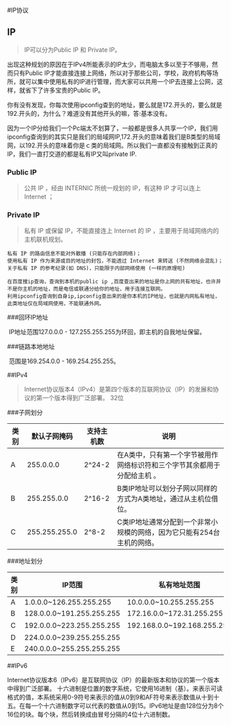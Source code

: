 #IP协议

## IP

> IP可以分为Public IP 和 Private IP。

​	出现这种规划的原因在于IPv4所能表示的IP太少，而电脑太多以至于不够用，然而只有Public IP才能直接连接上网络，所以对于那些公司，学校，政府机构等场所，就可以集中使用私有的IP进行管理，而大家可以共用一个IP去连接上公网，这样，就省下了许多宝贵的Public IP。 

​	你有没有发现，你每次使用ipconfig查到的地址，要么就是172.开头的，要么就是192.开头的，为什么？难道没有其他开头的嘛，答:基本没有。 

​	因为一个IP分给我们一个Pc端太不划算了，一般都是很多人共享一个IP，我们用ipconfig查询到的其实只是我们的局域网IP,172.开头的意味着我们是B类型的局域网，以192.开头的意味着你是ｃ类的局域网。所以我们一直都没有接触到正真的IP，我们一直打交道的都是私有IP又叫private IP. 

### Public IP

>  公共 IP ，经由 INTERNIC 所统一规划的 IP，有这种 IP 才可以连上 Internet ；

### Private IP 

> 私有 IP 或保留 IP，不能直接连上 Internet 的 IP ，主要用于局域网络内的主机联机规划。

```
私有 IP 的路由信息不能对外散播 (只能存在内部网络)；
使用私有 IP 作为来源或目的地址的封包，不能透过 Internet 来转送 (不然网络会混乱)；
关于私有 IP 的参考纪录(如 DNS)，只能限于内部网络使用 (一样的原理啦)
```





```
在百度搜ip查询，查询到本机的public ip ,百度查出来的地址是你上网的共有地址，也许并不是你主机的地址，而是电信或联通分给你的地址，用于连接互联网。
利用ipconfig查询到自身ip,ipconfig查出来的是你本机的IP地址，也就是内网私有地址，此类地址仅在局域网使用，不能联通外网。
```

###回环IP地址

​	IP地址范围127.0.0.0 - 127.255.255.255为环回，即主机的自我地址保留。

###链路本地地址

​	范围是169.254.0.0 - 169.254.255.255。 

##IPv4

> Internet协议版本4（IPv4）是第四个版本的互联网协议（IP）的发展和协议的第一个版本得到广泛部署。 32位

###子网划分

| 类别 | 默认子网掩码  | 支持主机数 | 说明                                                         |
| ---- | ------------- | ---------- | ------------------------------------------------------------ |
| A    | 255.0.0.0     | 2^24-2     | 在A类中，只有第一个字节被用作网络标识符和三个字节其余都用于分配给主机 。 |
| B    | 255.255.0.0   | 2^16-2     | B类IP地址可以划分子网以同样的方式为A类地址，通过从主机位借位。 |
| C    | 255.255.255.0 | 2^8-2      | C类IP地址通常分配到一个非常小规模的网络，因为它只能有254台主机的网络。 |

###地址划分

| 类别 | IP范围                    | 私有地址范围                | 保留地址                    |
| ---- | ------------------------- | --------------------------- | --------------------------- |
| A    | 1.0.0.0~126.255.255.255   | 10.0.0.0~10.255.255.255     | 127.0.0.0~127.255.255.255   |
| B    | 128.0.0.0~191.255.255.255 | 172.16.0.0~172.31.255.255   | 169.254.0.0~169.254.255.255 |
| C    | 192.0.0.0~223.255.255.255 | 192.168.0.0~192.168.255.255 | 无                          |
| D    | 224.0.0.0~239.255.255.255 |                             |                             |
| E    | 240.0.0.0~255.255.255.255 |                             |                             |

##IPv6

​	Internet协议版本6（IPv6）是互联网协议（IP）的最新版本和协议的第一个版本中得到广泛部署。 十六进制是位置的数字系统，它使用16进制（基）。来表示可读格式的值，本系统采用0-9符号来表示的值从0到9和AF符号来表示数值从十到十五。在每一个十六进制数字可以代表的数值从0到15。IPv6地址是由128位分为8个16位的块。每个块，然后转换成由冒号分隔的4位十六进制数。 